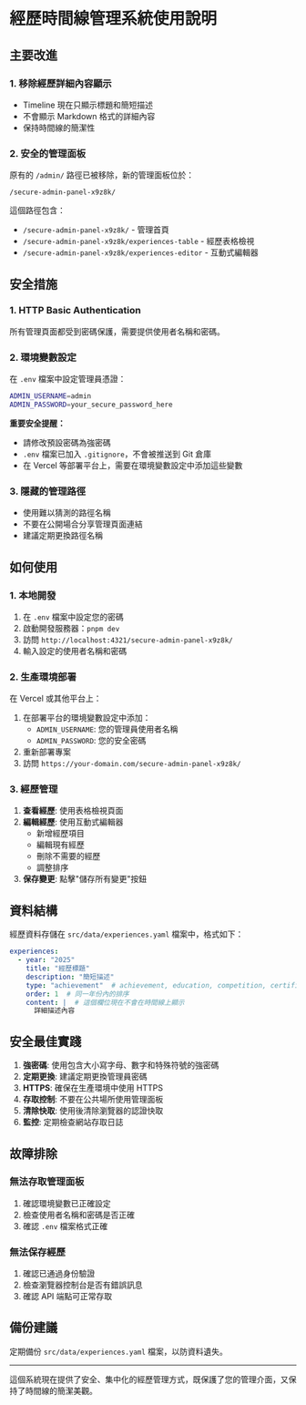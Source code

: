 # 經歷時間線管理系統使用說明

## 主要改進

### 1. 移除經歷詳細內容顯示
- Timeline 現在只顯示標題和簡短描述
- 不會顯示 Markdown 格式的詳細內容
- 保持時間線的簡潔性

### 2. 安全的管理面板
原有的 `/admin/` 路徑已被移除，新的管理面板位於：
```
/secure-admin-panel-x9z8k/
```

這個路徑包含：
- `/secure-admin-panel-x9z8k/` - 管理首頁
- `/secure-admin-panel-x9z8k/experiences-table` - 經歷表格檢視
- `/secure-admin-panel-x9z8k/experiences-editor` - 互動式編輯器

## 安全措施

### 1. HTTP Basic Authentication
所有管理頁面都受到密碼保護，需要提供使用者名稱和密碼。

### 2. 環境變數設定
在 `.env` 檔案中設定管理員憑證：
```bash
ADMIN_USERNAME=admin
ADMIN_PASSWORD=your_secure_password_here
```

**重要安全提醒：**
- 請修改預設密碼為強密碼
- `.env` 檔案已加入 `.gitignore`，不會被推送到 Git 倉庫
- 在 Vercel 等部署平台上，需要在環境變數設定中添加這些變數

### 3. 隱藏的管理路徑
- 使用難以猜測的路徑名稱
- 不要在公開場合分享管理頁面連結
- 建議定期更換路徑名稱

## 如何使用

### 1. 本地開發
1. 在 `.env` 檔案中設定您的密碼
2. 啟動開發服務器：`pnpm dev`
3. 訪問 `http://localhost:4321/secure-admin-panel-x9z8k/`
4. 輸入設定的使用者名稱和密碼

### 2. 生產環境部署
在 Vercel 或其他平台上：
1. 在部署平台的環境變數設定中添加：
   - `ADMIN_USERNAME`: 您的管理員使用者名稱
   - `ADMIN_PASSWORD`: 您的安全密碼
2. 重新部署專案
3. 訪問 `https://your-domain.com/secure-admin-panel-x9z8k/`

### 3. 經歷管理
1. **查看經歷**: 使用表格檢視頁面
2. **編輯經歷**: 使用互動式編輯器
   - 新增經歷項目
   - 編輯現有經歷
   - 刪除不需要的經歷
   - 調整排序
3. **保存變更**: 點擊"儲存所有變更"按鈕

## 資料結構

經歷資料存儲在 `src/data/experiences.yaml` 檔案中，格式如下：

```yaml
experiences:
  - year: "2025"
    title: "經歷標題"
    description: "簡短描述"
    type: "achievement"  # achievement, education, competition, certification
    order: 1  # 同一年份內的排序
    content: |  # 這個欄位現在不會在時間線上顯示
      詳細描述內容
```

## 安全最佳實踐

1. **強密碼**: 使用包含大小寫字母、數字和特殊符號的強密碼
2. **定期更換**: 建議定期更換管理員密碼
3. **HTTPS**: 確保在生產環境中使用 HTTPS
4. **存取控制**: 不要在公共場所使用管理面板
5. **清除快取**: 使用後清除瀏覽器的認證快取
6. **監控**: 定期檢查網站存取日誌

## 故障排除

### 無法存取管理面板
1. 確認環境變數已正確設定
2. 檢查使用者名稱和密碼是否正確
3. 確認 `.env` 檔案格式正確

### 無法保存經歷
1. 確認已通過身份驗證
2. 檢查瀏覽器控制台是否有錯誤訊息
3. 確認 API 端點可正常存取

## 備份建議

定期備份 `src/data/experiences.yaml` 檔案，以防資料遺失。

---

這個系統現在提供了安全、集中化的經歷管理方式，既保護了您的管理介面，又保持了時間線的簡潔美觀。
